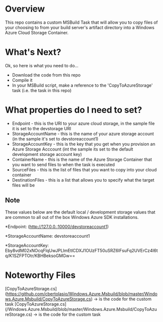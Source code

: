 # Overview #

This repo contains a custom MSBuild Task that will allow you to copy files of your choosing to from 
your build server's artifact directory into a Windows Azure Cloud Storage Container.

# What's Next? #

Ok, so here is what you need to do...
* Download the code from this repo
* Compile it
* In your MSBuild script, make a reference to the 'CopyToAzureStorage' task (i.e. the task in this repo)

# What properties do I need to set? #
* Endpoint - this is the URI to your azure cloud storage, in the sample file it is set to the devstorage URI
* StorageAccountName - this is the name of your azure storage account (in the sample it's set to devstoreaccount1)
* StorageAccountKey - this is the key that you get when you provision an Azure Storage Acccount (int the sample its set to the default development storage account key)
* ContainerName - this is the name of the Azure Storage Container that you want to send files to when the task is executed
* SourceFiles - this is the list of files that you want to copy into your cloud container
* DestinationFiles - this is a list that allows you to specify what the target files will be

## Note ##

These values below are the default local / development storage values that are common to all out of the box Windows Azure SDK installations.

*Endpoint: (http://127.0.0.:10000/devstoreaccount1)

*StorageAccountName: devstoreaccount1

*StorageAccountKey: Eby8vdM02xNOcqFlqUwJPLlmEtlCDXJ1OUzFT50uSRZ6IFsuFq2UVErCz4I6tq/K1SZFPTOtr/KBHBeksoGMGw==

# Noteworthy Files #
[CopyToAzureStorage.cs] (https://github.com/cbertolasio/Windows.Azure.Msbuild/blob/master/Windows.Azure.Msbuild/CopyToAzureStorage.cs) -> is the code for the custom task
[CopyToAzureStorage.cs] (/Windows.Azure.Msbuild/blob/master/Windows.Azure.Msbuild/CopyToAzureStorage.cs) -> is the code for the custom task